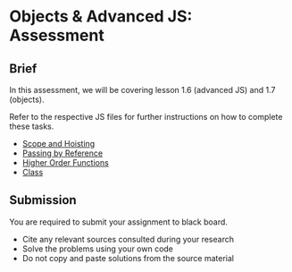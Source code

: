 # Objects & Advanced JS: Assessment

## Brief

In this assessment, we will be covering lesson 1.6 (advanced JS) and 1.7 (objects).

Refer to the respective JS files for further instructions on how to complete these tasks.

- [Scope and Hoisting](./scope-and-hoisting.js)
- [Passing by Reference](./passing-by-reference.js)
- [Higher Order Functions](./higher-order-func.js)
- [Class](./class.js)

## Submission

You are required to submit your assignment to black board.

- Cite any relevant sources consulted during your research
- Solve the problems using your own code
- Do not copy and paste solutions from the source material